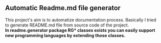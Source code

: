 ## Automatic Readme.md file generator
This project's aim is to automatize documentation process. Basically I tried to generate README.md file from source code of the project. 
<br>
__In readme.generator package RG* classes exists you can easily support new programming languages by extending those classes.__
<br>
